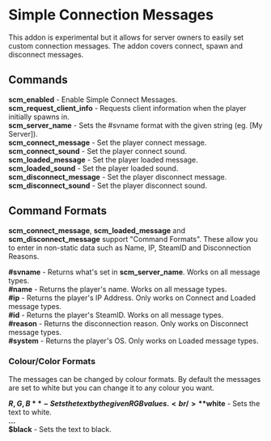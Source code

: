 # Simple Connection Messages
This addon is experimental but it allows for server owners to easily set custom connection messages. The addon covers connect, spawn and disconnect messages.

## Commands
**scm_enabled** - Enable Simple Connect Messages.<br/>
**scm_request_client_info** - Requests client information when the player initially spawns in.<br/>
**scm_server_name** - Sets the #svname format with the given string (eg. [My Server]).<br/>
**scm_connect_message** - Set the player connect message.<br/>
**scm_connect_sound** - Set the player connect sound.<br/>
**scm_loaded_message** - Set the player loaded message.<br/>
**scm_loaded_sound** - Set the player loaded sound.<br/>
**scm_disconnect_message** - Set the player disconnect message.<br/>
**scm_disconnect_sound** - Set the player disconnect sound.<br/>

## Command Formats
**scm_connect_message**, **scm_loaded_message** and **scm_disconnect_message** support "Command Formats". These allow you to enter in non-static data such as Name, IP, SteamID and Disconnection Reasons.

**#svname** - Returns what's set in **scm_server_name**. Works on all message types.<br/>
**#name** - Returns the player's name. Works on all message types.<br/>
**#ip** - Returns the player's IP Address. Only works on Connect and Loaded message types.<br/>
**#id** - Returns the player's SteamID. Works on all message types.<br/>
**#reason** - Returns the disconnection reason. Only works on Disconnect message types.<br/>
**#system** - Returns the player's OS. Only works on Loaded message types.<br/>

### Colour/Color Formats
The messages can be changed by colour formats. By default the messages are set to white but you can change it to any colour you want.

**$R,G,B** - Sets the text by the given RGB values.<br/>
**$white** - Sets the text to white.<br/>
**...**<br/>
**$black** - Sets the text to black.<br/>

